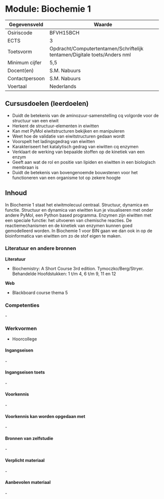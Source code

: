 # Module: Biochemie 1

| Gegevensveld  | Waarde |
| ------------- | ------------- |
| Osiriscode  | BFVH15BCH  |
| ECTS  | 3 |
| Toetsvorm  | Opdracht/Computertentamen/Schriftelijk tentamen/Digitale toets/Anders nml |
| Minimum cijfer  | 5,5 |
| Docent(en)  | S.M. Nabuurs |
| Contactpersoon  | S.M. Nabuurs |
| Voertaal  | Nederlands |

## Cursusdoelen (leerdoelen)

- Duidt de betekenis van de aminozuur-samenstelling cq volgorde voor de structuur van een eiwit
- Herkent de structuur-elementen in eiwitten
- Kan met PyMol eiwitstructuren bekijken en manipuleren
- Weet hoe de validatie van eiwitstructuren gedaan wordt
- Voorspelt het ladingsgedrag van eiwitten
- Karakteriseert het katalytisch gedrag van eiwitten cq enzymen
- Verklaart de werking van bepaalde stoffen op de kinetiek van een enzym
- Geeft aan wat de rol en positie van lipiden en eiwitten in een biologisch membraan is
- Duidt de betekenis van bovengenoemde bouwstenen voor het functioneren van een organisme tot op zekere hoogte

## Inhoud

In Biochemie 1 staat het eiwitmolecuul centraal. Structuur, dynamica en functie.
Structuur en dynamica van eiwitten kun je visualiseren met onder andere PyMol, een
Python based programma. Enzymen zijn eiwitten met een speciale functie: het uitvoeren van chemische reacties. De reactiemechanismen en de kinetiek van enzymen kunnen goed gemodelleerd worden. In Biochemie 1 voor BIN gaan we dan ook in op de bioinformatica van eiwitten om zo de stof eigen te maken.

### Literatuur en andere bronnen

**Literatuur**  
- Biochemistry: A Short Course 3rd edition. Tymoczko/Berg/Stryer.  
  Behandelde Hoofdstukken: 1 t/m 4, 6 t/m 9, 11 en 12

**Web**
- Blackboard course thema 5

### Competenties
\-

### Werkvormen  
- Hoorcollege

#### Ingangseisen 
\- 

#### Ingangseisen toets
\- 

#### Voorkennis
\-

#### Voorkennis kan worden opgedaan met
\-

#### Bronnen van zelfstudie
\-

#### Verplicht materiaal
\-

#### Aanbevolen materiaal
\-

